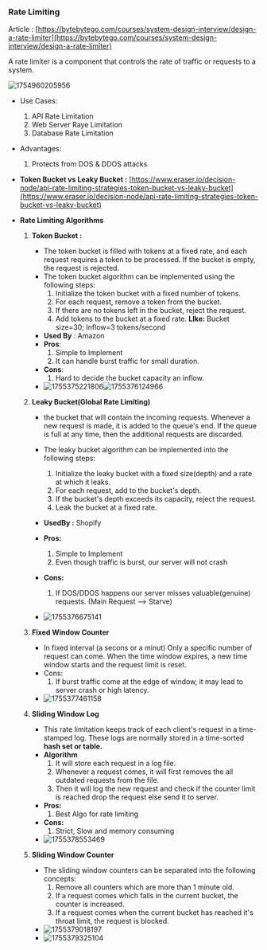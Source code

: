 ### Rate Limiting

Article : [https://bytebytego.com/courses/system-design-interview/design-a-rate-limiter](https://bytebytego.com/courses/system-design-interview/design-a-rate-limiter)

A rate limiter is a component that controls the rate of traffic or requests to a system.

![1754960205956](image/RateLimiting/1754960205956.png)

* Use Cases:

  1. API Rate Limitation
  2. Web Server Raye Limitation
  3. Database Rate Limitation
* Advantages:

  1. Protects from DOS & DDOS attacks
* **Token Bucket vs Leaky Bucket :** [https://www.eraser.io/decision-node/api-rate-limiting-strategies-token-bucket-vs-leaky-bucket](https://www.eraser.io/decision-node/api-rate-limiting-strategies-token-bucket-vs-leaky-bucket)
* **Rate Limiting Algorithms**

  1. **Token Bucket :**

     * The token bucket is filled with tokens at a fixed rate, and each request requires a token to be processed. If the bucket is empty, the request is rejected.
     * The token bucket algorithm can be implemented using the following steps:
       1. Initialize the token bucket with a fixed number of tokens.
       2. For each request, remove a token from the bucket.
       3. If there are no tokens left in the bucket, reject the request.
       4. Add tokens to the bucket at a fixed rate. **LIke:** Bucket size=30; Inflow=3 tokens/second
     * **Used By** : Amazon
     * **Pros**:
       1. Simple to Implement
       2. It can handle burst traffic for small duration.
     * **Cons**:
       1. Hard to decide the bucket capacity an inflow.
     * ![1755375221806](image/RateLimiting/1755375221806.png)![1755376124966](image/RateLimiting/1755376124966.png)
  2. **Leaky Bucket(Global Rate Limiting)**

     * the bucket that will contain the incoming requests. Whenever a new request is made, it is added to the queue's end. If the queue is full at any time, then the additional requests are discarded.
     * The leaky bucket algorithm can be implemented into the following steps:

       1. Initialize the leaky bucket with a fixed size(depth) and a rate at which it leaks.
       2. For each request, add to the bucket's depth.
       3. If the bucket's depth exceeds its capacity, reject the request.
       4. Leak the bucket at a fixed rate.
     * **UsedBy :** Shopify
     * **Pros:**

       1. Simple to Implement
       2. Even though traffic is burst, our server will not crash
     * **Cons:**

       1. If DOS/DDOS happens our server misses valuable(genuine) requests. (Main Request --> Starve)
     * ![1755376675141](image/RateLimiting/1755376675141.png)
  3. **Fixed Window Counter**

     * In fixed interval (a secons or a minut) Only a specific number of request can come. When the time window expires, a new time window starts and the request limit is reset.
     * Cons:
       1. If burst traffic come at the edge of window, it may lead to server crash or high latency.
     * ![1755377461158](image/RateLimiting/1755377461158.png)
  4. **Sliding Window Log**

     * This rate limitation keeps track of each client's request in a time-stamped log. These logs are normally stored in a time-sorted **hash set or table.**
     * **Algorithm**
       1. It will store each request in a log file.
       2. Whenever a request comes, it will first removes the all outdated requests from the file.
       3. Then it will log the new request and check if the counter limit is reached drop the request else send it to server.
     * **Pros:**
       1. Best Algo for rate limiting
     * **Cons:**
       1. Strict, Slow and memory consuming
     * ![1755378553469](image/RateLimiting/1755378553469.png)
  5. **Sliding Window Counter**

     * The sliding window counters can be separated into the following concepts:
       1. Remove all counters which are more than 1 minute old.
       2. If a request comes which falls in the current bucket, the counter is increased.
       3. If a request comes when the current bucket has reached it's throat limit, the request is blocked.
     * ![1755379018197](image/RateLimiting/1755379018197.png)
     * ![1755379325104](https://miro.medium.com/v2/resize:fit:720/format:webp/1*XLeoFFYwU1uzvLuMFu-tAw.gif)
